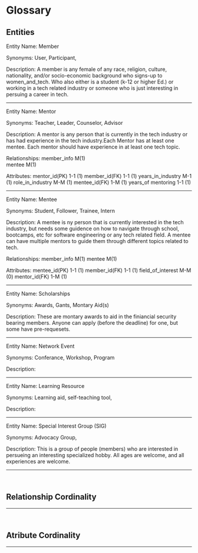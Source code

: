 Glossary
===

## Entities

Entity Name: Member

Synonyms: User, Participant, 

Description: A member is any female of any race, religion, culture, nationality, and/or socio-economic background who signs-up to women_and_tech. Who also either is a student (k-12 or higher Ed.) or working in a tech related industry or someone who is just interesting in persuing a career in tech.

---

Entity Name: Mentor

Synonyms: Teacher, Leader, Counselor, Advisor

Description: A mentor is any person that is currently in the tech industry or has had experience in the tech industry.Each Mentor has at least one mentee. Each mentor should have experience in at least one tech topic.

Relationships:
member_info M(1) <br />
mentee M(1) <br />

Attributes:
mentor_id(PK) 1-1 (1)
member_id(FK) 1-1 (1)
years_in_industry M-1 (1)
role_in_industry M-M (1)
mentee_id(FK) 1-M (1)
years_of mentoring 1-1 (1)

---

Entity Name: Mentee

Synonyms: Student, Follower, Trainee, Intern

Description: A mentee is ny person that is currently interested in the tech industry, but needs some guidence on how to navigate through school, bootcamps, etc for software engineering or any tech related field. A mentee can have multiple mentors to guide them through different topics related to tech.

Relationships:
member_info M(1)
mentee M(1)

Attributes:
mentee_id(PK) 1-1 (1)
member_id(FK) 1-1 (1)
field_of_interest M-M (0)
mentor_id(FK) 1-M (1)

---

Entity Name: Scholarships

Synonyms: Awards, Gants, Montary Aid(s)

Description: These are montary awards to aid in the finiancial security bearing members. Anyone can apply (before the deadline) for one, but some have pre-requesets. 

---

Entity Name: Network Event

Synonyms: Conferance, Workshop, Program

Description: 

---

Entity Name:  Learning Resource

Synonyms: Learning aid, self-teaching tool, 

Description: 

---

Entity Name: Special Interest Group (SIG)

Synonyms: Advocacy Group, 

Description: This is a group of people (members) who are interested in persueing an interesting specialized hobby. All ages are welcome, and all experiences are welcome.

---

<br>

## Relationship Cordinality

---
<br>

## Atribute Cordinality

---
